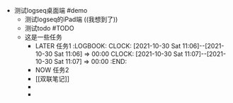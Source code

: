 - 测试logseq桌面端 #demo
	- 测试logseq的iPad端 ((我想到了))
	- 测试todo #TODO
	- 这是一些任务
		- LATER  任务1
		  :LOGBOOK:
		  CLOCK: [2021-10-30 Sat 11:06]--[2021-10-30 Sat 11:06] =>  00:00
		  CLOCK: [2021-10-30 Sat 11:07]--[2021-10-30 Sat 11:07] =>  00:00
		  :END:
		- NOW  任务2
		- [[双联笔记]]
		-
		-